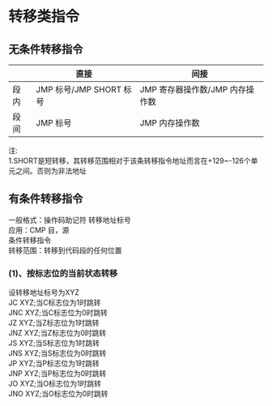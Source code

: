 # 转移类指令
## 无条件转移指令
|   | 直接  | 间接  |
| ----  | ----  | ----  |
| 段内  | JMP 标号/JMP SHORT 标号 | JMP 寄存器操作数/JMP 内存操作数  |
| 段间  | JMP 标号  | JMP 内存操作数 |  

注:  
1.SHORT是短转移，其转移范围相对于该条转移指令地址而言在+129~-126个单元之间。否则为非法地址
## 有条件转移指令
一般格式：操作码助记符 转移地址标号  
应用：CMP 目，源  
      条件转移指令  
转移范围：转移到代码段的任何位置  
### (1)、按标志位的当前状态转移
设转移地址标号为XYZ  
      JC        XYZ;当C标志位为1时跳转  
      JNC       XYZ;当C标志位为0时跳转  
      JZ        XYZ;当Z标志位为1时跳转  
      JNZ       XYZ;当Z标志位为0时跳转  
      JS        XYZ;当S标志位为1时跳转  
      JNS       XYZ;当S标志位为0时跳转  
      JP        XYZ;当P标志位为1时跳转  
      JNP       XYZ;当P标志位为0时跳转  
      JO        XYZ;当O标志位为1时跳转  
      JNO       XYZ;当O标志位为0时跳转 
